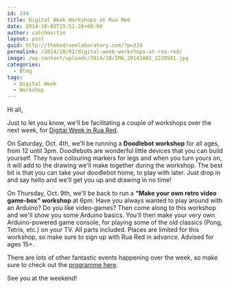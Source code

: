 ```yaml
---
id: 334
title: Digital Week Workshops at Rua Red
date: 2014-10-02T15:51:28+00:00
author: catchmartin
layout: post
guid: http://thebedroomlaboratory.com/?p=334
permalink: /2014/10/02/digital-week-workshops-at-rua-red/
image: /wp-content/uploads/2014/10/IMG_20141002_1229581.jpg
categories:
  - Blog
tags:
  - Digital Week
  - Workshop
---
```

Hi all,

Just to let you know, we'll be facilitating a couple of workshops over the next week, for [Digital Week in Rua Red](http://www.ruared.ie/DigitalWeek.html).

On Saturday, Oct. 4th, we'll be running a **Doodlebot workshop** for all ages, from 12 until 3pm. Doodlebots are wonderful little devices that you can build yourself. They have colouring markers for legs and when you turn yours on, it will add to the drawing we'll make together during the workshop. The best bit is that you can take your doodlebot home, to play with later. Just drop in and say hello and we'll get you up and drawing in no time!



On Thursday, Oct. 9th, we'll be back to run a **&#8220;Make your own retro video game-box&#8221; workshop** at 6pm. Have you always wanted to play around with an Arduino? Do you like video-games? Then come along to this workshop and we'll show you some Arduino basics. You'll then make your very own Arduino-powered game console, for playing some of the old classics (Pong, Tetris, etc.) on your TV. All parts included. Places are limited for this workshop, so make sure to sign up with Rua Red in advance. Advised for ages 15+.

There are lots of other fantastic events happening over the week, so make sure to check out the [programme here](http://www.ruared.ie/DigitalWeek.html).

See you at the weekend!